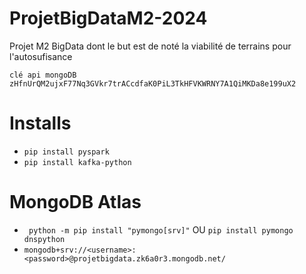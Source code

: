 # ProjetBigDataM2-2024
Projet M2 BigData dont le but est de noté la viabilité de terrains pour l'autosufisance

`clé api mongoDB zHfnUrQM2ujxF77Nq3GVkr7trACcdfaK0PiL3TkHFVKWRNY7A1QiMKDa8e199uX2`
# Installs
- `pip install pyspark`
- `pip install kafka-python`

# MongoDB Atlas
- ` python -m pip install "pymongo[srv]"` OU  `pip install pymongo dnspython`
- `mongodb+srv://<username>:<password>@projetbigdata.zk6a0r3.mongodb.net/`
